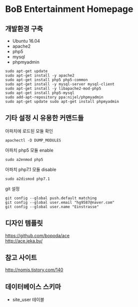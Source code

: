 # BoB Entertainment Homepage

## 개발환경 구축
- Ubuntu 16.04
- apache2
- php5
- mysql
- phpmyadmin
```
sudo apt-get update
sudo apt-get install -y apache2
sudo apt-get install php5 php5-common
sudo apt-get install -y mysql-server mysql-client
sudo apt-get install -y libapache2-mod-php5
sudo apt-get install php5-mysql
sudo add-apt-repository ppa:nijel/phpmyadmin
sudo apt-get update sudo apt-get install phpmyadmin 
```

## 기타 설정 시 유용한 커맨드들
아파치에 로드된 모듈 확인
```
apachectl -D DUMP_MODULES
```
아파치 php5 모듈 enable
```
sudo a2enmod php5
```
아파치 php7.1 모듈 disable
```
sudo a2dismod php7.1
```
git 설정
```
git config --global push.default matching
git config --global user.email "hg9587@naver.com"
git config --global user.name "Einstrasse"
```

## 디자인 템플릿
https://github.com/bopoda/ace    
http://ace.jeka.by/    

## 참고 사이트
http://nomis.tistory.com/140

## 데이터베이스 스키마
- site_user 테이블

